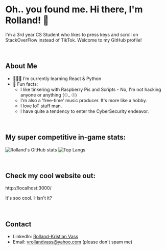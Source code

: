 # Oh.. you found me. Hi there, I'm Rolland! 👋
I'm a 3rd year CS Student who likes to press keys and scroll on StackOverFlow instead of TikTok. Welcome to my GitHub profile!

<br>

## About Me

- 👨🏻‍💻 I’m currently learning React & Python
- 📌 Fun facts:
  - I like tinkering with Raspberry Pis and Scripts - No, I'm not hacking anyone or anything (☉_ ☉)
  - I'm also a 'free-time' music producer. It's more like a hobby.
  - I love IoT stuff man.
  - I have quite a tendency to enter the CyberSecurity endeavor.
<br>

## My super competitive in-game stats:

![Rolland's GitHub stats](https://github-readme-stats.vercel.app/api?username=rollandvass&show_icons=true&theme=radical)
![Top Langs](https://github-readme-stats.vercel.app/api/top-langs/?username=rollandvass&layout=compact&theme=radical)

<br>

## Check my cool website out:
http://localhost:3000/

It's soo cool. I-Isn't it?

<br>

## Contact

- LinkedIn: [Rolland-Kristian Vass](https://www.linkedin.com/in/rollandvass)
- Email: vrollandvass@yahoo.com (please don't spam me)
